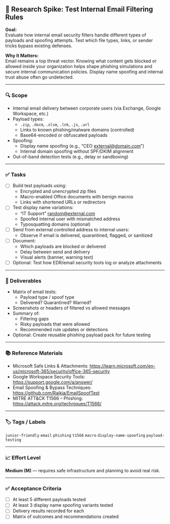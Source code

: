 
## 📧 Research Spike: Test Internal Email Filtering Rules

**Goal:**  
Evaluate how internal email security filters handle different types of payloads and spoofing attempts. Test which file types, links, or sender tricks bypass existing defenses.

**Why It Matters:**  
Email remains a top threat vector. Knowing what content gets blocked or allowed inside your organization helps shape phishing simulations and secure internal communication policies. Display name spoofing and internal trust abuse often go undetected.

---

### 🔍 Scope
- Internal email delivery between corporate users (via Exchange, Google Workspace, etc.)
- Payload types:
  - `.zip`, `.docm`, `.xlsm`, `.lnk`, `.js`, `.url`
  - Links to known phishing/malware domains (controlled)
  - Base64-encoded or obfuscated payloads
- Spoofing:
  - Display name spoofing (e.g., “CEO <external@domain.com>”)
  - Internal domain spoofing without SPF/DKIM alignment
- Out-of-band detection tests (e.g., delay or sandboxing)

---

### ✅ Tasks
- [ ] Build test payloads using:
  - Encrypted and unencrypted zip files
  - Macro-enabled Office documents with benign macros
  - Links with shortened URLs or redirectors
- [ ] Test display name variations:
  - “IT Support” <random@external.com>
  - Spoofed internal user with mismatched address
  - Typosquatting domains (optional)
- [ ] Send from external controlled address to internal users:
  - Observe if email is delivered, quarantined, flagged, or sanitized
- [ ] Document:
  - Which payloads are blocked or delivered
  - Delay between send and delivery
  - Visual alerts (banner, warning text)
- [ ] Optional: Test how EDR/email security tools log or analyze attachments

---

### 🎯 Deliverables
- Matrix of email tests:
  - Payload type / spoof type
  - Delivered? Quarantined? Warned?
- Screenshots or headers of filtered vs allowed messages
- Summary of:
  - Filtering gaps
  - Risky payloads that were allowed
  - Recommended rule updates or detections
- Optional: Create reusable phishing payload pack for future testing

---

### 📚 Reference Materials
- Microsoft Safe Links & Attachments: https://learn.microsoft.com/en-us/microsoft-365/security/office-365-security  
- Google Workspace Security Tools: https://support.google.com/a/answer/  
- Email Spoofing & Bypass Techniques: https://github.com/Raikia/EmailSpoofTest  
- MITRE ATT&CK T1566 – Phishing: https://attack.mitre.org/techniques/T1566/

---

### 🏷️ Tags / Labels
`junior-friendly` `email` `phishing` `t1566` `macro` `display-name-spoofing` `payload-testing`

---

### 📈 Effort Level
**Medium (M)** — requires safe infrastructure and planning to avoid real risk.

---

### ✅ Acceptance Criteria
- [ ] At least 5 different payloads tested
- [ ] At least 3 display name spoofing variants tested
- [ ] Delivery results recorded for each
- [ ] Matrix of outcomes and recommendations created
